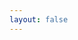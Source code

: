 ```yaml
---
layout: false
---
```


<ClientOnly>
    <LayoutDashboard :page-title="store.cache.pageTitle ?? 'Api Key'">
        <PageApiKey />
    </LayoutDashboard>
</ClientOnly>

<script setup>
import { bootstrapStore } from "../.vitepress/store/bootstrap";
const store = bootstrapStore(); 
</script>
